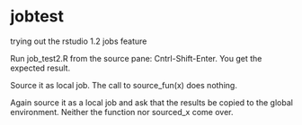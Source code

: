 # jobtest
trying out the rstudio 1.2 jobs feature

Run job_test2.R from the source pane:  Cntrl-Shift-Enter.   You get the expected result.

Source it as local job.   The call to source_fun(x) does nothing.   

Again source it as a local job and ask that the results be copied to the global environment.  Neither the function nor sourced_x come over.
